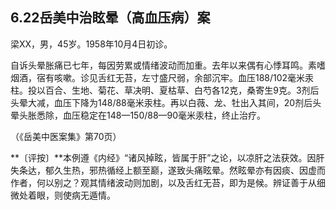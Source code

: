 ## 6.22岳美中治眩晕（高血压病）案

梁XX，男，45岁。1958年10月4日初诊。

自诉头晕胀痛已七年，每因劳累或情绪波动而加重。去年以来偶有心悸耳鸣。素嗜烟酒，宿有咳嗽。诊见舌红无苔，左寸盛尺弱，余部沉牢。血压188/102毫米汞柱。投以百合、生地、菊花、草决明、夏枯草、白芍各12克，桑寄生9克。3剂后头晕大减，血压下降为148/88毫米汞柱。再以白薇、龙、牡出入其间，20剂后头晕头胀悉除，血压稳定在148—150/88—90毫米汞柱，终止治疗。

（《岳美中医案集》第70页）

**〔评按〕**本例遵《内经》“诸风掉眩，皆属于肝”之论，以凉肝之法获效。因肝失条达，郁久生热，邪热循经上额至巅，遂致头痛眩晕。然眩晕亦有因痰、因虚而作者，何以别之？观其情绪波动则加剧，以及舌红无苔，即为是候。辨证善于从细微处着眼，则使病无遁情。
